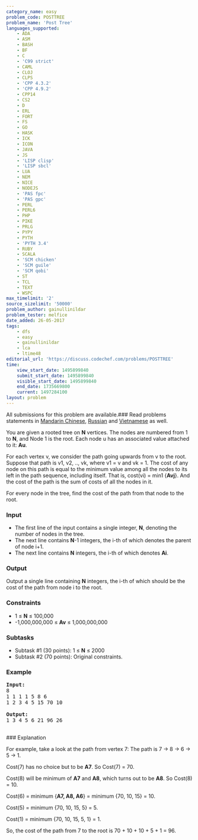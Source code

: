 ```yaml
---
category_name: easy
problem_code: POSTTREE
problem_name: 'Post Tree'
languages_supported:
    - ADA
    - ASM
    - BASH
    - BF
    - C
    - 'C99 strict'
    - CAML
    - CLOJ
    - CLPS
    - 'CPP 4.3.2'
    - 'CPP 4.9.2'
    - CPP14
    - CS2
    - D
    - ERL
    - FORT
    - FS
    - GO
    - HASK
    - ICK
    - ICON
    - JAVA
    - JS
    - 'LISP clisp'
    - 'LISP sbcl'
    - LUA
    - NEM
    - NICE
    - NODEJS
    - 'PAS fpc'
    - 'PAS gpc'
    - PERL
    - PERL6
    - PHP
    - PIKE
    - PRLG
    - PYPY
    - PYTH
    - 'PYTH 3.4'
    - RUBY
    - SCALA
    - 'SCM chicken'
    - 'SCM guile'
    - 'SCM qobi'
    - ST
    - TCL
    - TEXT
    - WSPC
max_timelimit: '2'
source_sizelimit: '50000'
problem_author: gainullinildar
problem_tester: melfice
date_added: 26-05-2017
tags:
    - dfs
    - easy
    - gainullinildar
    - lca
    - ltime48
editorial_url: 'https://discuss.codechef.com/problems/POSTTREE'
time:
    view_start_date: 1495899840
    submit_start_date: 1495899840
    visible_start_date: 1495899840
    end_date: 1735669800
    current: 1497284100
layout: problem
---
```

All submissions for this problem are available.###  Read problems statements in [Mandarin Chinese](http://www.codechef.com/download/translated/LTIME48/mandarin/POSTTREE.pdf), [Russian](http://www.codechef.com/download/translated/LTIME48/russian/POSTTREE.pdf) and [Vietnamese](http://www.codechef.com/download/translated/LTIME48/vietnamese/POSTTREE.pdf) as well.

You are given a rooted tree on **N** vertices. The nodes are numbered from 1 to **N**, and Node 1 is the root. Each node u has an associated value attached to it: **Au**.

For each vertex v, we consider the path going upwards from v to the root. Suppose that path is v1, v2, .., vk, where v1 = v and vk = 1. The cost of any node on this path is equal to the minimum value among all the nodes to its left in the path sequence, including itself. That is, cost(vi) = min1 {**Avj**}. And the cost of the path is the sum of costs of all the nodes in it.

For every node in the tree, find the cost of the path from that node to the root.

### Input

- The first line of the input contains a single integer, **N**, denoting the number of nodes in the tree.
- The next line contains **N**-1 integers, the i-th of which denotes the parent of node i+1.
- The next line contains **N** integers, the i-th of which denotes **Ai**.

### Output

Output a single line containing **N** integers, the i-th of which should be the cost of the path from node i to the root.

### Constraints

- 1 ≤ **N** ≤ 100,000
- -1,000,000,000 ≤ **Av** ≤ 1,000,000,000

### Subtasks

- Subtask #1 (30 points): 1 ≤ **N** ≤ 2000
- Subtask #2 (70 points): Original constraints.

### Example

<pre><b>Input:</b>
8
1 1 1 1 5 8 6
1 2 3 4 5 15 70 10

<b>Output:</b> 
1 3 4 5 6 21 96 26

</pre>### Explanation
For example, take a look at the path from vertex 7: The path is 7 -> 8 -> 6 -> 5 -> 1.

Cost(7) has no choice but to be **A7**. So Cost(7) = 70.

 Cost(8) will be minimum of **A7** and **A8**, which turns out to be **A8**. So Cost(8) = 10.

 Cost(6) = minimum {**A7, A8, A6**} = minimum {70, 10, 15} = 10.

 Cost(5) = minimum {70, 10, 15, 5} = 5.

 Cost(1) = minimum {70, 10, 15, 5, 1} = 1.

So, the cost of the path from 7 to the root is 70 + 10 + 10 + 5 + 1 = 96.
